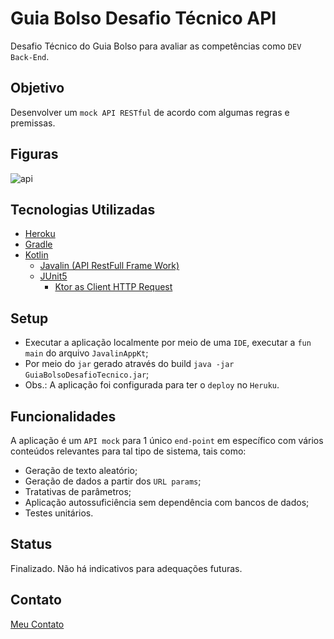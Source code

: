 # Guia Bolso Desafio Técnico API

Desafio Técnico do Guia Bolso para avaliar as competências como `DEV Back-End`.

## Objetivo

Desenvolver um `mock API RESTful` de acordo com algumas regras e premissas.

## Figuras

![api](https://user-images.githubusercontent.com/31052642/109580024-b39f0580-7ad8-11eb-99a6-db6c55b57737.gif)

## Tecnologias Utilizadas

- [Heroku](https://www.heroku.com/)
- [Gradle](https://gradle.org/)
- [Kotlin](https://kotlinlang.org/)
  - [Javalin (API RestFull Frame Work)](https://javalin.io/)
  - [JUnit5](https://junit.org/junit5/)
    - [Ktor as Client HTTP Request](https://ktor.io/)

## Setup

- Executar a aplicação localmente por meio de uma `IDE`, executar a `fun main` do arquivo `JavalinAppKt`;
- Por meio do `jar` gerado através do build `java -jar GuiaBolsoDesafioTecnico.jar`;
- Obs.: A aplicação foi configurada para ter o `deploy` no `Heruku`.

## Funcionalidades

A aplicação é um `API mock` para 1 único `end-point` em específico com vários conteúdos relevantes para tal tipo de sistema, tais como:

- Geração de texto aleatório;
- Geração de dados a partir dos `URL params`;
- Tratativas de parâmetros;
- Aplicação autossuficiência sem dependência com bancos de dados;
- Testes unitários.

## Status

Finalizado. Não há indicativos para adequações futuras.

## Contato

[Meu Contato](https://github.com/antonioChristofoletti)
